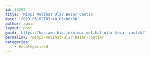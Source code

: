 ```yaml
---
id: 13297
title: 'Mimpi Melihat Ular Besar Cantik'
date: '2023-03-02T03:40:06+00:00'
author: admin
layout: post
guid: 'https://bos.awn.biz.id/mimpi-melihat-ular-besar-cantik/'
permalink: /mimpi-melihat-ular-besar-cantik/
categories:
    - Uncategorized
---
```


